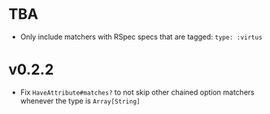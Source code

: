# TBA

- Only include matchers with RSpec specs that are tagged: `type: :virtus`

# v0.2.2

- Fix `HaveAttribute#matches?` to not skip other chained option matchers whenever the type is `Array[String]`
